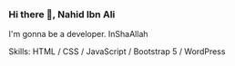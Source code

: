 ### Hi there 👋, Nahid Ibn Ali
I'm gonna be a developer. InShaAllah

Skills: HTML / CSS / JavaScript / Bootstrap 5 / WordPress
